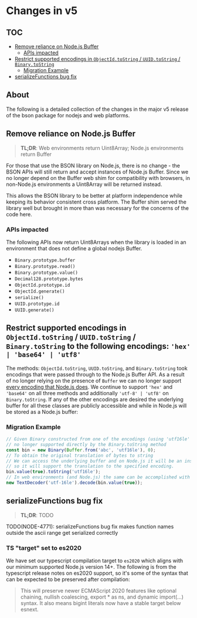 # Changes in v5

## TOC

- [Remove reliance on Node.js Buffer](#remove-reliance-on-nodejs-buffer)
  - [APIs impacted](#apis-impacted)
- [Restrict supported encodings in `ObjectId.toString` / `UUID.toString` / `Binary.toString`](#restrict-supported-encodings-in--objectidtostring-----uuidtostring-----binarytostring--to-the-following-encodings----hex-----base64-----utf8--)
    - [Migration Example](#migration-example)
-  [serializeFunctions bug fix](#serializefunctions-bug-fix)


## About

The following is a detailed collection of the changes in the major v5 release of the bson package
for nodejs and web platforms.

<!--
1. a brief statement of what is breaking (brief as in "x will now return y instead of z", or "x is no longer supported, use y instead", etc
2. a brief statement of why we are breaking it (bug, not useful, inconsistent behavior, better alternative, etc)
3. if applicable, an example of suggested syntax change (can be included in (1) )
-->

## Remove reliance on Node.js Buffer

> **TL;DR**: Web environments return Uint8Array; Node.js environments return Buffer

For those that use the BSON library on Node.js, there is no change - the BSON APIs will still return and accept instances of Node.js Buffer. Since we no longer depend on the Buffer web shim for compatibility with browsers, in non-Node.js environments a Uint8Array will be returned instead.

This allows the BSON library to be better at platform independence while keeping its behavior consistent cross platform. The Buffer shim served the library well but brought in more than was necessary for the concerns of the code here.

### APIs impacted

The following APIs now return Uint8Arrays when the library is loaded in an environment that does not define a global nodejs Buffer.

- `Binary.prototype.buffer`
- `Binary.prototype.read()`
- `Binary.prototype.value()`
- `Decimal128.prototype.bytes`
- `ObjectId.prototype.id`
- `ObjectId.generate()`
- `serialize()`
- `UUID.prototype.id`
- `UUID.generate()`

## Restrict supported encodings in `ObjectId.toString` / `UUID.toString` / `Binary.toString` to the following encodings: `'hex' | 'base64' | 'utf8'`

The methods: `ObjectId.toString`, `UUID.toString`, and `Binary.toString` took encodings that were passed through to the Node.js Buffer API. As a result of no longer relying on the presence of `Buffer` we can no longer support [every encoding that Node.js does](https://nodejs.org/dist/latest-v16.x/docs/api/buffer.html#buffers-and-character-encodings). We continue to support `'hex'` and `'base64'` on all three methods and additionally `'utf-8' | 'utf8'` on `Binary.toString`. If any of the other encodings are desired the underlying buffer for all these classes are publicly accessible and while in Node.js will be stored as a Node.js buffer:

### Migration Example

```typescript
// Given Binary constructed from one of the encodings (using 'utf16le' as an example here)
// no longer supported directly by the Binary.toString method
const bin = new Binary(Buffer.from('abc', 'utf16le'), 0);
// To obtain the original translation of bytes to string
// We can access the underlying buffer and on Node.js it will be an instanceof Buffer
// so it will support the translation to the specified encoding.
bin.value(true).toString('utf16le');
// In web environments (and Node.js) the same can be accomplished with TextDecoder
new TextDecoder('utf-16le').decode(bin.value(true));
```

## serializeFunctions bug fix

> **TL;DR**: TODO

TODO(NODE-4771): serializeFunctions bug fix makes function names outside the ascii range get serialized correctly

### TS "target" set to es2020

We have set our typescript compilation target to `es2020` which aligns with our minimum supported Node.js version 14+. The following is from the typescript release notes on es2020 support, so it's some of the syntax that can be expected to be preserved after compilation:

> This will preserve newer ECMAScript 2020 features like optional chaining, nullish coalescing, export * as ns, and dynamic import(...) syntax. It also means bigint literals now have a stable target below esnext.
